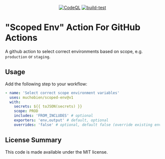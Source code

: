 <p align="center">
  <a href="https://github.com/muchobien/scoped-env/actions/workflows/codeql-analysis.yml"><img src="https://github.com/muchobien/scoped-env/actions/workflows/codeql-analysis.yml/badge.svg?branch=main" alt="CodeQL"></a>
<a href="https://github.com/muchobien/scoped-env/actions/workflows/test.yml"><img src="https://github.com/muchobien/scoped-env/actions/workflows/test.yml/badge.svg?branch=main" alt="build-test"></a>
</p>

# "Scoped Env" Action For GitHub Actions

A github action to select correct environments based on scope, e.g. `production` or `staging`.

## Usage

Add the following step to your workflow:

```yaml
- name: 'Select correct scope environment variables'
  uses: muchobien/scoped-env@v1
  with:
    secrets: ${{ toJSON(secrets) }}
    scope: PROD
    includes: 'FROM_INCLUDES' # optional
    exporters: 'env,output' # default, optional
    overrides: 'false' # optional, default false (override existing environment variables)
```

## License Summary

This code is made available under the MIT license.

